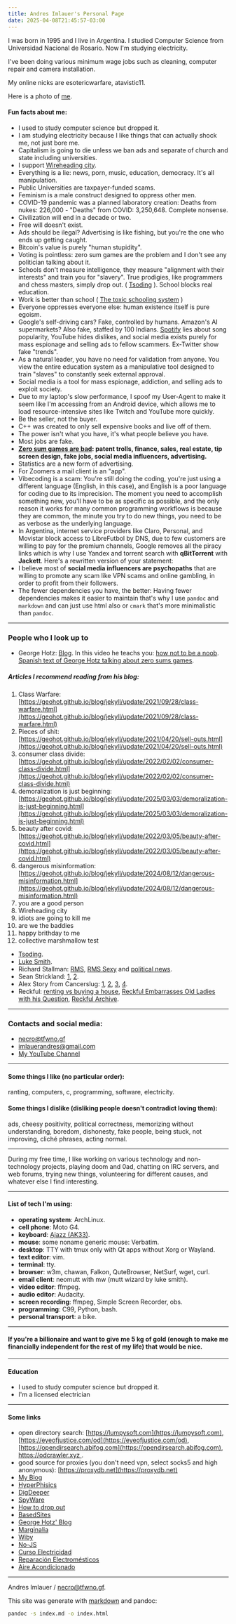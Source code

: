 ```yaml
---
title: Andres Imlauer's Personal Page
date: 2025-04-08T21:45:57-03:00
---
```

I was born in 1995 and I live in Argentina. I studied Computer Science from Universidad Nacional de Rosario. Now I'm studying electricity.   
   
I've been doing various minimum wage jobs such as cleaning, computer repair and camera installation.   
   
My online nicks are esotericwarfare, atavistic11.   
   
Here is a photo of [me](https://miinstagram.github.io/me/mpv-shot0034.jpg).   
   
#### Fun facts about me:   
   
* I used to study computer science but dropped it.   
* I am studying electricity because I like things that can actually shock me, not just bore me.   
* Capitalism is going to die unless we ban ads and separate of church and state including universities.
* I support [Wireheading city](https://geohot.github.io/blog/jekyll/update/2023/04/11/wireheading-city.html).   
* Everything is a lie: news, porn, music, education, democracy. It's all manipulation.   
* Public Universities are taxpayer-funded scams.   
* Feminism is a male construct designed to oppress other men.   
* COVID-19 pandemic was a planned laboratory creation: Deaths from nukes: 226,000 - "Deaths" from COVID: 3,250,648. Complete nonsense.
* Civilization will end in a decade or two.   
* Free will doesn't exist.   
* Ads should be ilegal? Advertising is like fishing, but you're the one who ends up getting caught.
* Bitcoin's value is purely "human stupidity".   
* Voting is pointless: zero sum games are the problem and I don't see any politician talking about it.    
* Schools don't measure intelligence, they measure "alignment with their interests" and train you for "slavery". True prodigies, like programmers and chess masters, simply drop out. ( [Tsoding](https://www.youtube.com/embed/6Ptopme84Vw) ).
School blocks real education.   
* Work is better than school ( [The toxic schooling system](https://digdeeper.love/articles/school.xhtml) )   
* Everyone oppresses everyone else: human existence itself is pure egoism.</li>   
* Google's self-driving cars? Fake, controlled by humans. Amazon's AI supermarkets? Also fake, staffed by 100 Indians. [Spotify](http://stallman.org/spotify.html) lies about song popularity, YouTube hides dislikes, and social media exists purely for mass espionage and selling ads to fellow scammers. Ex-Twitter show fake "trends".   
* As a natural leader, you have no need for validation from anyone. You view the entire education system as a manipulative tool designed to train "slaves" to constantly seek external approval.   
* Social media is a tool for mass espionage, addiction, and selling ads to exploit society.   
* Due to my laptop's slow performance, I spoof my User-Agent to make it seem like I'm accessing from an Android device, which allows me to load resource-intensive sites like Twitch and YouTube more quickly.
* Be the seller, not the buyer.   
* C++ was created to only sell expensive books and live off of them.   
* The power isn't what you have, it's what people believe you have.   
* Most jobs are fake.   
* **[Zero sum games are bad](https://ibb.co/Rkm9JC39): patent trolls, finance, sales, real estate, tip screen design, fake jobs, social media influencers, advertising.**
* Statistics are a new form of advertising.   
* For Zoomers a mail client is an "app".   
* Vibecoding is a scam: You're still doing the coding, you're just using a different language (English, in this case), and English is a poor language for coding due to its imprecision. The moment you need to accomplish something new, you'll have to be as specific as possible, and the only reason it works for many common programming workflows is because they are common, the minute you try to do new things, you need to be as verbose as the underlying language. 
* In Argentina, internet service providers like Claro, Personal, and Movistar block access to LibreFutbol by DNS, due to few customers are willing to pay for the premium channels, Google removes all the piracy links which is why I use Yandex and torrent search with **qBitTorrent** with **Jackett**.
Here's a rewritten version of your statement:
* I believe most of **social media influencers are psychopaths** that are willing to promote any scam like VPN scams and online gambling, in order to profit from their followers. 
* The fewer dependencies you have, the better: Having fewer dependencies makes it easier to maintain that's why I use `pandoc` and `markdown` and can just use html also or `cmark` that's more minimalistic than `pandoc`.
   
---   

### People who I look up to

* George Hotz: [Blog](https://geohot.github.io/blog). In this video he teachs you: [how not to be a noob](https://www.youtube.com/embed/-v8pD0d5Bmk). [Spanish text of George Hotz talking about zero sums games](/geohot.html). 

##### Articles I recommend reading from his blog:   

1. Class Warfare: [https://geohot.github.io/blog/jekyll/update/2021/09/28/class-warfare.html](https://geohot.github.io/blog/jekyll/update/2021/09/28/class-warfare.html)   
2. Pieces of shit: [https://geohot.github.io/blog/jekyll/update/2021/04/20/sell-outs.html](https://geohot.github.io/blog/jekyll/update/2021/04/20/sell-outs.html)   
3. consumer class divide: [https://geohot.github.io/blog/jekyll/update/2022/02/02/consumer-class-divide.html](https://geohot.github.io/blog/jekyll/update/2022/02/02/consumer-class-divide.html)   
4. demoralization is just beginning: [https://geohot.github.io/blog/jekyll/update/2025/03/03/demoralization-is-just-beginning.html](https://geohot.github.io/blog/jekyll/update/2025/03/03/demoralization-is-just-beginning.html)   
5. beauty after covid: [https://geohot.github.io/blog/jekyll/update/2022/03/05/beauty-after-covid.html](https://geohot.github.io/blog/jekyll/update/2022/03/05/beauty-after-covid.html)   
6. dangerous misinformation: [https://geohot.github.io/blog/jekyll/update/2024/08/12/dangerous-misinformation.html](https://geohot.github.io/blog/jekyll/update/2024/08/12/dangerous-misinformation.html)   
7. you are a good person   
8. Wireheading city   
9. idiots are going to kill me   
10. are we the baddies   
11. happy brithday to me   
12. collective marshmallow test   
   
* [Tsoding](https://youtube.com/channel/UCrqM0Ym_NbK1fqeQG2VIohg).
* [Luke Smith](https://lukesmith.xyz).
* Richard Stallman: [RMS](https://stallman.org), [RMS Sexy](https://rms.sexy) and [political news](https://www.stallman.org/archives/).
* Sean Strickland: [1](https://www.youtube.com/embed/rGMQXNUpJo8), [2](https://www.youtube.com/embed/hNc6u7gaL4Q).
* Alex Story from Cancerslug: [1](https://www.youtube.com/embed/Jaf-R6kyXVU), [2](https://www.youtube.com/embed/ZV_Hga8f5D4), [3](https://www.youtube.com/embed/1bP4plDxYBY), [4](https://www.youtube.com/embed/fuIh2IaW_ng).
* Reckful: [renting vs buying a house](https://www.youtube.com/embed/DpcMl9XP55M), [Reckful Embarrasses Old Ladies with his Question](https://www.youtube.com/embed/GPFXUVv1s1w), [Reckful Archive](https://reckful-archive.org/).

---
   
### Contacts and social media:   
   
* [necro@tfwno.gf](mailto:necro@tfwno.gf)   
* [imlauerandres@gmail.com](mailto:imlauerandres@gmail.com)   
* [My YouTube Channel](https://www.youtube.com/channel/UCIBeANd-ORSKPOg7PPMWCqw)   
   
---   
   
#### Some things I like (no particular order):   
   
ranting, computers, c, programming, software, electricity.
   
#### Some things I dislike (disliking people doesn't contradict loving them):   
   
ads, cheesy positivity, political correctness, memorizing without understanding, boredom, dishonesty, fake people, being stuck, not improving, cliché phrases, acting normal.   
   
---   
   
During my free time, I like working on various technology and non-technology projects, playing doom and 0ad, chatting on IRC servers, and web forums, trying new things, volunteering for different causes, and whatever else I find interesting.   
   
---   
   
#### List of tech I'm using:   
   
* **operating system**: ArchLinux.   
* **cell phone**: Moto G4.   
* **keyboard**: [Ajazz (AK33)](https://vas.neocities.org/pics/ak33_vs_old.jpg).   
* **mouse**: some noname generic mouse: Verbatim.   
* **desktop**: TTY with tmux only with Qt apps without Xorg or Wayland.   
* **text editor**: vim.   
* **terminal**: tty.   
* **browser**: w3m, chawan, Falkon, QuteBrowser, NetSurf, wget, curl.   
* **email client**: neomutt with mw (mutt wizard by luke smith).   
* **video editor**: ffmpeg.   
* **audio editor**: Audacity.   
* **screen recording**: ffmpeg, Simple Screen Recorder, obs.   
* **programming**: C99, Python, bash.   
* **personal transport**: a bike.   
   
---   
   
#### If you're a billionaire and want to give me 5 kg of gold (enough to make me financially independent for the rest of my life) that would be nice.
   
---   
   
#### Education   
   
* I used to study computer science but dropped it.   
* I'm a licensed electrician   
   
---   
   
#### Some links   
   
* open directory search: [https://lumpysoft.com](https://lumpysoft.com), [https://eyeofjustice.com/od](https://eyeofjustice.com/od), [https://opendirsearch.abifog.com](https://opendirsearch.abifog.com), [https://odcrawler.xyz ](https://odcrawler.xyz).
* good source for proxies (you don't need vpn, select socks5 and high anonymous): [https://proxydb.net](https://proxydb.net)
* [My Blog](https://imlauera.github.io)   
* [HyperPhisics](http://hyperphysics.phy-astr.gsu.edu/hbasees/hframe.html)   
* [DigDeeper](https://digdeeper.love/)   
* [SpyWare](https://spyware.neocities.org/articles/)   
* [How to drop out](http://ranprieur.com/essays/dropout.html)   
* [BasedSites](https://basedsites.neocities.org)   
* [George Hotz' Blog](https://geohot.github.io/blog)   
* [Marginalia](https://explore2.marginalia.nu/)   
* [Wiby](https://wiby.me)   
* [No-JS](https://no-js.club/)   
* [Curso Electricidad](https://cursoelectricidad.github.io/)   
* [Reparación Electromésticos](https://cursoelectrodomesticos.github.io/)   
* [Aire Acondicionado](https://cursoaa.github.io/)   
   
---   
   
Andres Imlauer / [necro@tfwno.gf](mailto:necro@tfwno.gf).   
   
This site was generate with [markdown](/markdown.html) and pandoc:   
   
```bash   
pandoc -s index.md -o index.html   
```   
